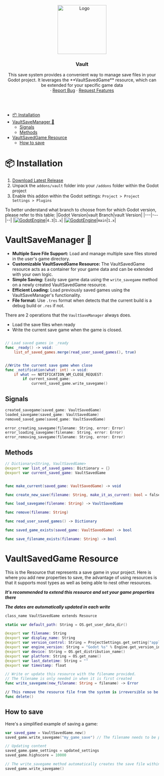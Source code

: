 <div align="center">
	<img src="icon.svg" alt="Logo" width="160" height="160">

<h3 align="center">Vault</h3>

  <p align="center">
  This save system provides a convenient way to manage save files in your Godot project. It leverages the **VaultSavedGame** resource, which can be extended for your specific game data
	<br />
	·
	<a href="https://github.com/sempitern0/vault/issues/new?assignees=sempitern0&labels=%F0%9F%90%9B+bug&projects=&template=bug_report.md&title=">Report Bug</a>
	·
	<a href="https://github.com/sempitern0/vault/issues/new?assignees=sempitern0&labels=%E2%AD%90+feature&projects=&template=feature_request.md&title=">Request Features</a>
  </p>
</div>

<br>
<br>

- [📦 Installation](#-installation)
- [VaultSaveManager 💾](#vaultsavemanager-)
	- [Signals](#signals)
	- [Methods](#methods)
- [VaultSavedGame Resource](#vaultsavedgame-resource)
	- [How to save](#how-to-save)

# 📦 Installation

1. [Download Latest Release](https://github.com/sempitern0/vault/releases/latest)
2. Unpack the `addons/vault` folder into your `/addons` folder within the Godot project
3. Enable this addon within the Godot settings: `Project > Project Settings > Plugins`

To better understand what branch to choose from for which Godot version, please refer to this table:
|Godot Version|vault Branch|vault Version|
|---|---|--|
|[![GodotEngine](https://img.shields.io/badge/Godot_4.3.x_stable-blue?logo=godotengine&logoColor=white)](https://godotengine.org/)|`4.3`|`1.x`|
|[![GodotEngine](https://img.shields.io/badge/Godot_4.4.x_stable-blue?logo=godotengine&logoColor=white)](https://godotengine.org/)|`main`|`1.x`|

# VaultSaveManager 💾

- **Multiple Save File Support:** Load and manage multiple save files stored in the user's game directory.
- **Customizable VaultSavedGame Resource:** The VaultSavedGame resource acts as a container for your game data and can be extended with your own logic.
- **Simple Saving:** Easily save game data using the `write_savegame` method on a newly created VaultSavedGame resource.
- **Efficient Loading:** Load previously saved games using the VaultSaveManager's functionality.
- **File format:** Use `.tres` format when detects that the current build is a debug build or `.res` if not.

There are 2 operations that the `VaultSaveManager` always does.

- Load the save files when ready
- Write the current save game when the game is closed.

```swift

// Load saved games in _ready
func _ready() -> void:
	list_of_saved_games.merge(read_user_saved_games(), true)


//Write the current save game when close
func _notification(what: int) -> void:
	if what == NOTIFICATION_WM_CLOSE_REQUEST:
		if current_saved_game:
			current_saved_game.write_savegame()
```

## Signals

```swift
created_savegame(saved_game: VaultSavedGame)
loaded_savegame(saved_game: VaultSavedGame)
removed_saved_game(saved_game: VaultSavedGame)

error_creating_savegame(filename: String, error: Error)
error_loading_savegame(filename: String, error: Error)
error_removing_savegame(filename: String, error: Error)
```

## Methods

```swift
// Dictionary<String, VaultSavedGame>
@export var list_of_saved_games: Dictionary = {}
@export var current_saved_game: VaultSavedGame


func make_current(saved_game: VaultSavedGame) -> void

func create_new_save(filename: String, make_it_as_current: bool = false)

func load_savegame(filename: String) -> VaultSavedGame

func remove(filename: String)

func read_user_saved_games() -> Dictionary

func saved_game_exists(saved_game: VaultSavedGame) -> bool

func save_filename_exists(filename: String) -> bool
```

# VaultSavedGame Resource

This is the Resource that represents a save game in your project. Here is where you add new properties to save, the advantage of using resources is that it supports most types as well as being able to nest other resources.

**_It's recommended to extend this resource and set your game properties there_**

**_The dates are automatically updated in each write_**

```swift
class_name VaultSavedGame extends Resource

static var default_path: String = OS.get_user_data_dir()

@export var filename: String
@export var display_name: String
@export var version_control: String = ProjectSettings.get_setting("application/config/version", "1.0.0")
@export var engine_version: String = "Godot %s" % Engine.get_version_info().string
@export var device: String = OS.get_distribution_name()
@export var platform: String = OS.get_name()
@export var last_datetime: String = ""
@export var timestamp: float

// Write or update this resource with the filename provided.
// The filename is only needed in when it is first created
func write_savegame(new_filename: String = filename) -> Error

// This remove the resource file from the system is irreversible so be sure to use confirmation prompts in your UI before performing this action.
func delete()
```

## How to save

Here's a simplified example of saving a game:

```swift
var saved_game = VaultSavedGame.new()
saved_game.write_savegame("my_game_save") // The filename needs to be provided only in the first creation

// Updating content
saved_game.game_settings = updated_settings
saved_game.highscore = 10000

// The write_savegame method automatically creates the save file within the user's game directory.
saved_game.write_savegame()
```

